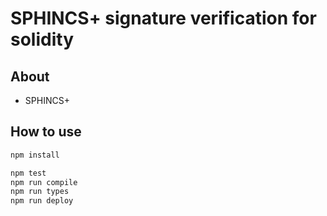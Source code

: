 # SPHINCS+ signature verification for solidity

## About

- SPHINCS+

## How to use

```bash
npm install
```

```bash
npm test
npm run compile
npm run types 
npm run deploy
```
